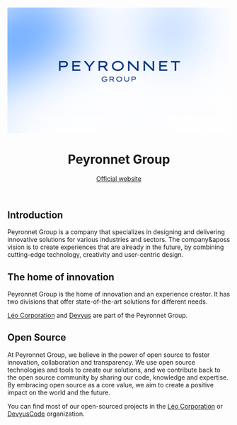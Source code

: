 <picture>
      <source media="(prefers-color-scheme: dark)" srcset="https://github.com/peyronnet-group/.github/raw/main/profile/L.png">
      <source media="(prefers-color-scheme: light)" srcset="https://github.com/peyronnet-group/.github/raw/main/profile/D.png">
      <img alt="The banner of Peyronnet Group." src="https://github.com/peyronnet-group/.github/raw/main/profile/D.png">
    </picture>
<br>

<h1 align="center">Peyronnet Group</h1>
<p align="center"><a href="https://peyronnet.group">Official website</a></p>
<br>

## Introduction

Peyronnet Group is a company that specializes in designing and delivering innovative solutions for various industries and sectors. The company&aposs vision is to create experiences that are already in the future, by combining cutting-edge technology, creativity and user-centric design.

## The home of innovation

Peyronnet Group is the home of innovation and an experience creator. It has two divisions that offer state-of-the-art solutions for different needs.

[Léo Corporation](https::/leocorporation.dev) and [Devyus]() are part of the Peyronnet Group.

## Open Source

At Peyronnet Group, we believe in the power of open source to foster innovation, collaboration and transparency. We use open source technologies and tools to create our solutions, and we contribute back to the open source community by sharing our code, knowledge and expertise. By embracing open source as a core value, we aim to create a positive impact on the world and the future.

You can find most of our open-sourced projects in the [Léo Corporation](https://github.com/Leo-Corporation/) or [DevyusCode](https://github.com/DevyusCode/) organization.
